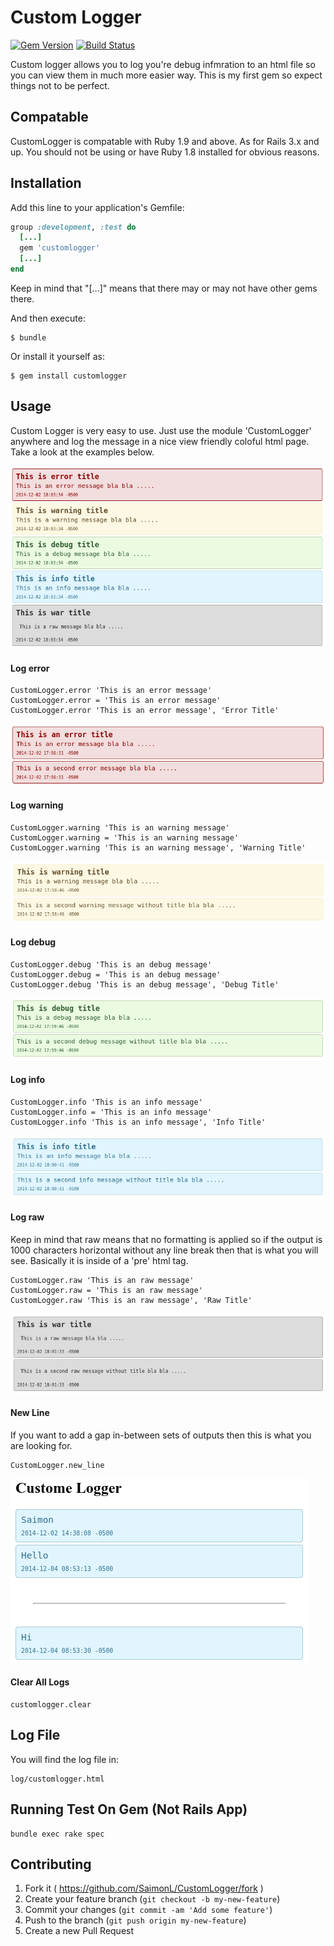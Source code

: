 # Custom Logger

[![Gem Version](https://badge.fury.io/rb/customlogger.png)](http://badge.fury.io/rb/customlogger)
[![Build Status](https://travis-ci.org/SaimonL/CustomLogger.svg)](https://travis-ci.org/SaimonL/CustomLogger)

Custom logger allows you to log you're debug infmration to an html file so you can
view them in much more easier way. This is my first gem so expect things not
to be perfect.

## Compatable

CustomLogger is compatable with Ruby 1.9 and above. As for Rails 3.x and up.
You should not be using or have Ruby 1.8 installed for obvious reasons.

## Installation

Add this line to your application's Gemfile:

```ruby
group :development, :test do
  [...]
  gem 'customlogger'
  [...]
end
```
Keep in mind that "[...]" means that there may or may not have other gems there.

And then execute:

    $ bundle

Or install it yourself as:

    $ gem install customlogger

## Usage

Custom Logger is very easy to use. Just use the module 'CustomLogger' anywhere
and log the message in a nice view friendly coloful html page. Take a look
at the examples below.

![Example Screenshot](https://raw.githubusercontent.com/SaimonL/repo-assets/master/customlogger/all.png)

#### Log error

    CustomLogger.error 'This is an error message'
    CustomLogger.error = 'This is an error message'
    CustomLogger.error 'This is an error message', 'Error Title'

![Error Screenshot](https://raw.githubusercontent.com/SaimonL/repo-assets/master/customlogger/error.png)

#### Log warning

    CustomLogger.warning 'This is an warning message'
    CustomLogger.warning = 'This is an warning message'
    CustomLogger.warning 'This is an warning message', 'Warning Title'

![Warning Screenshot](https://raw.githubusercontent.com/SaimonL/repo-assets/master/customlogger/warning.png)

#### Log debug

    CustomLogger.debug 'This is an debug message'
    CustomLogger.debug = 'This is an debug message'
    CustomLogger.debug 'This is an debug message', 'Debug Title'

![Debug Screenshot](https://raw.githubusercontent.com/SaimonL/repo-assets/master/customlogger/debug.png)

#### Log info

    CustomLogger.info 'This is an info message'
    CustomLogger.info = 'This is an info message'
    CustomLogger.info 'This is an info message', 'Info Title'

![Info Screenshot](https://raw.githubusercontent.com/SaimonL/repo-assets/master/customlogger/info.png)

#### Log raw

Keep in mind that raw means that no formatting is applied so if the output
is 1000 characters horizontal without any line break then that is what you
will see. Basically it is inside of a 'pre' html tag.

    CustomLogger.raw 'This is an raw message'
    CustomLogger.raw = 'This is an raw message'
    CustomLogger.raw 'This is an raw message', 'Raw Title'

![Raw Screenshot](https://raw.githubusercontent.com/SaimonL/repo-assets/master/customlogger/raw.png)

#### New Line

If you want to add a gap in-between sets of outputs then this is what you are
looking for.

    CustomLogger.new_line

![New Line](https://raw.githubusercontent.com/SaimonL/repo-assets/master/customlogger/new_line.png)

#### Clear All Logs

    customlogger.clear

## Log File

You will find the log file in:

    log/customlogger.html


## Running Test On Gem (Not Rails App)

    bundle exec rake spec

## Contributing

1. Fork it ( https://github.com/SaimonL/CustomLogger/fork )
2. Create your feature branch (`git checkout -b my-new-feature`)
3. Commit your changes (`git commit -am 'Add some feature'`)
4. Push to the branch (`git push origin my-new-feature`)
5. Create a new Pull Request
